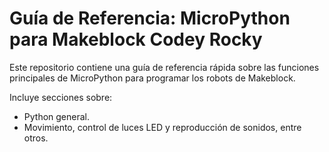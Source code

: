 # Guía de Referencia: MicroPython para Makeblock Codey Rocky

Este repositorio contiene una guía de referencia rápida sobre las funciones principales de MicroPython para programar los robots de Makeblock.

Incluye secciones sobre:
- Python general.
- Movimiento, control de luces LED y reproducción de sonidos, entre otros.
